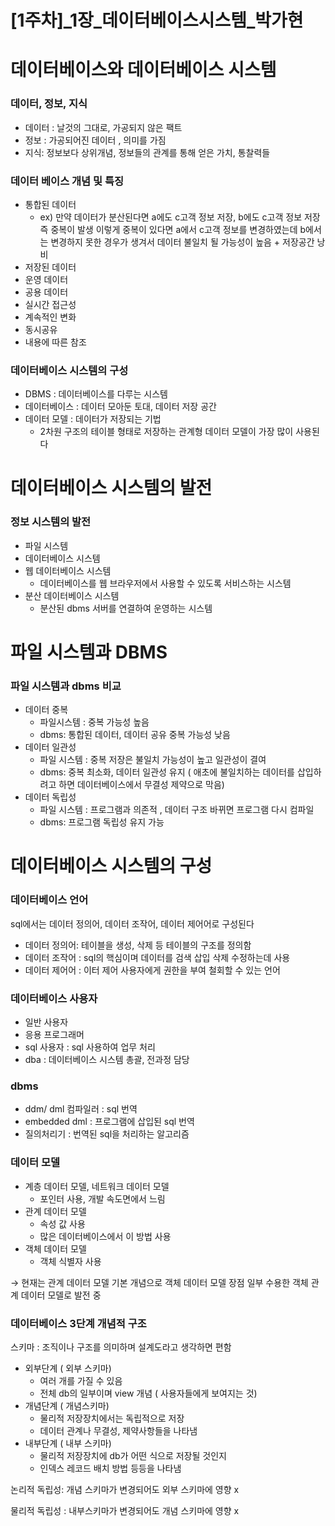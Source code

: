 # [1주차]_1장_데이터베이스시스템_박가현

# 데이터베이스와 데이터베이스 시스템

### 데이터, 정보, 지식

- 데이터 :  날것의 그대로, 가공되지 않은 팩트
- 정보 :  가공되어진 데이터 , 의미를 가짐
- 지식:  정보보다 상위개념, 정보들의 관계를 통해 얻은 가치, 통찰력들

### 데이터 베이스 개념 및 특징

- 통합된 데이터
    - ex) 만약 데이터가 분산된다면 a에도 c고객 정보 저장, b에도 c고객 정보 저장 즉 중복이 발생 이렇게 중복이 있다면 a에서 c고객 정보를 변경하였는데 b에서는 변경하지 못한 경우가 생겨서 데이터 불일치 될 가능성이 높음 + 저장공간 낭비
- 저장된 데이터
- 운영 데이터
- 공용 데이터
- 실시간 접근성
- 계속적인 변화
- 동시공유
- 내용에 따른 참조

### 데이터베이스 시스템의 구성

- DBMS : 데이터베이스를 다루는 시스템
- 데이터베이스 : 데이터 모아둔 토대, 데이터 저장 공간
- 데이터 모델 : 데이터가 저장되는 기법
    - 2차원 구조의 테이블 형태로 저장하는 관계형 데이터 모델이 가장 많이 사용된다

# 데이터베이스 시스템의 발전

### 정보 시스템의 발전

- 파일 시스템
- 데이터베이스 시스템
- 웹 데이터베이스 시스템
    - 데이터베이스를 웹 브라우저에서 사용할 수 있도록 서비스하는 시스템
- 분산 데이터베이스 시스템
    - 분산된 dbms 서버를 연결하여 운영하는 시스템

# 파일 시스템과 DBMS

### 파일 시스템과 dbms 비교

- 데이터 중복
    - 파일시스템 : 중복 가능성 높음
    - dbms: 통합된 데이터, 데이터 공유 중복 가능성 낮음
- 데이터 일관성
    - 파일 시스템 : 중복 저장은 불일치 가능성이 높고 일관성이 결여
    - dbms: 중복 최소화, 데이터 일관성 유지 ( 애초에 불일치하는 데이터를 삽입하려고 하면 데이터베이스에서 무결성 제약으로 막음)
- 데이터 독립성
    - 파일 시스템 : 프로그램과 의존적 , 데이터 구조 바뀌면 프로그램 다시 컴파일
    - dbms: 프로그램 독립성 유지 가능

# 데이터베이스 시스템의 구성

### 데이터베이스 언어

sql에서는 데이터 정의어, 데이터 조작어, 데이터 제어어로 구성된다

- 데이터 정의어: 테이블을 생성, 삭제 등 테이블의 구조를 정의함
- 데이터 조작어 : sql의 핵심이며 데이터를 검색 삽입 삭제 수정하는데 사용
- 데이터 제어어 : 이터 제어 사용자에게 권한을 부여 철회할 수 있는 언어

### 데이터베이스 사용자

- 일반 사용자
- 응용 프로그래머
- sql 사용자 : sql 사용하여 업무 처리
- dba : 데이터베이스 시스템 총괄, 전과정 담당

### dbms

- ddm/ dml 컴파일러 : sql 번역
- embedded dml : 프로그램에 삽입된 sql 번역
- 질의처리기 : 번역된 sql을 처리하는 알고리즘

### 데이터 모델

- 계층 데이터 모델, 네트워크 데이터 모델
    - 포인터 사용, 개발 속도면에서 느림
- 관계 데이터 모델
    - 속성 값 사용
    - 많은 데이터베이스에서 이 방법 사용
- 객체 데이터 모델
    - 객체 식별자 사용

→ 현재는 관계 데이터 모델 기본 개념으로 객체 데이터 모델 장점 일부 수용한 객체 관계 데이터
    모델로 발전 중

### 데이터베이스 3단계 개념적 구조

스키마 : 조직이나 구조를 의미하며 설계도라고 생각하면 편함

- 외부단계 ( 외부 스키마)
    - 여러 개를 가질 수 있음
    - 전체 db의 일부이며 view 개념 ( 사용자들에게 보여지는 것)
- 개념단계 ( 개념스키마)
    - 물리적 저장장치에서는 독립적으로 저장
    - 데이터 관계나 무결성, 제약사항들을 나타냄
- 내부단계 ( 내부 스키마)
    - 물리적 저장장치에 db가 어떤 식으로 저장될 것인지
    - 인덱스 레코드 배치 방법 등등을 나타냄

논리적 독립성: 개념 스키마가 변경되어도 외부 스키마에 영향 x

물리적 독립성 : 내부스키마가 변경되어도 개념 스키마에 영향 x